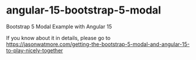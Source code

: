 # angular-15-bootstrap-5-modal

Bootstrap 5 Modal Example with Angular 15

If you know about it in details, please go to https://jasonwatmore.com/getting-the-bootstrap-5-modal-and-angular-15-to-play-nicely-together

